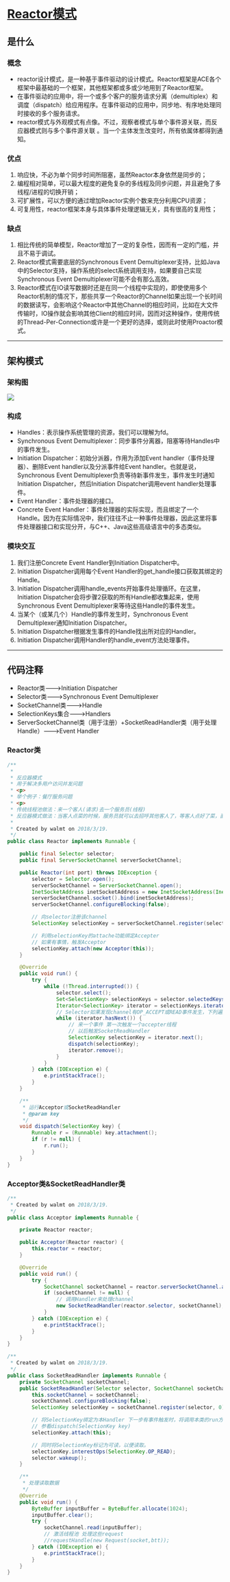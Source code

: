 # [Reactor模式](http://blog.csdn.net/u010168160/article/details/53019039)

## 是什么

### 概念

- reactor设计模式，是一种基于事件驱动的设计模式。Reactor框架是ACE各个框架中最基础的一个框架，其他框架都或多或少地用到了Reactor框架。
- 在事件驱动的应用中，将一个或多个客户的服务请求分离（demultiplex）和调度（dispatch）给应用程序。在事件驱动的应用中，同步地、有序地处理同时接收的多个服务请求。
- reactor模式与外观模式有点像。不过，观察者模式与单个事件源关联，而反应器模式则与多个事件源关联 。当一个主体发生改变时，所有依属体都得到通知。

### 优点

1. 响应快，不必为单个同步时间所阻塞，虽然Reactor本身依然是同步的；
2. 编程相对简单，可以最大程度的避免复杂的多线程及同步问题，并且避免了多线程/进程的切换开销； 
3. 可扩展性，可以方便的通过增加Reactor实例个数来充分利用CPU资源； 
4. 可复用性，reactor框架本身与具体事件处理逻辑无关，具有很高的复用性；

### 缺点

1. 相比传统的简单模型，Reactor增加了一定的复杂性，因而有一定的门槛，并且不易于调试。
2. Reactor模式需要底层的Synchronous Event Demultiplexer支持，比如Java中的Selector支持，操作系统的select系统调用支持，如果要自己实现Synchronous Event Demultiplexer可能不会有那么高效。 
3. Reactor模式在IO读写数据时还是在同一个线程中实现的，即使使用多个Reactor机制的情况下，那些共享一个Reactor的Channel如果出现一个长时间的数据读写，会影响这个Reactor中其他Channel的相应时间，比如在大文件传输时，IO操作就会影响其他Client的相应时间，因而对这种操作，使用传统的Thread-Per-Connection或许是一个更好的选择，或则此时使用Proactor模式。

---

## 架构模式

### 架构图

![](img/2)

### 构成

- Handles：表示操作系统管理的资源，我们可以理解为fd。
- Synchronous Event Demultiplexer：同步事件分离器，阻塞等待Handles中的事件发生。
- Initiation Dispatcher：初始分派器，作用为添加Event handler（事件处理器）、删除Event handler以及分派事件给Event handler。也就是说，Synchronous Event Demultiplexer负责等待新事件发生，事件发生时通知Initiation Dispatcher，然后Initiation Dispatcher调用event handler处理事件。
- Event Handler：事件处理器的接口。
- Concrete Event Handler：事件处理器的实际实现，而且绑定了一个Handle。因为在实际情况中，我们往往不止一种事件处理器，因此这里将事件处理器接口和实现分开，与C++、Java这些高级语言中的多态类似。

### 模块交互

1. 我们注册Concrete Event Handler到Initiation Dispatcher中。
2. Initiation Dispatcher调用每个Event Handler的get_handle接口获取其绑定的Handle。
3. Initiation Dispatcher调用handle_events开始事件处理循环。在这里，Initiation Dispatcher会将步骤2获取的所有Handle都收集起来，使用Synchronous Event Demultiplexer来等待这些Handle的事件发生。
4. 当某个（或某几个）Handle的事件发生时，Synchronous Event Demultiplexer通知Initiation Dispatcher。
5. Initiation Dispatcher根据发生事件的Handle找出所对应的Handler。
6. Initiation Dispatcher调用Handler的handle_event方法处理事件。

---

## 代码注释

- Reactor类--->Initiation Dispatcher
- Selector类--->Synchronous Event Demultiplexer
- SocketChannel类--->Handle
- SelectionKeys集合--->Handlers
- ServerSocketChannel类（用于注册）+SocketReadHandler类（用于处理Handle）--->Event Handler

### Reactor类

```Java
/**
 *
 * 反应器模式
 * 用于解决多用户访问并发问题
 * <p>
 * 举个例子：餐厅服务问题
 * <p>
 * 传统线程池做法：来一个客人(请求)去一个服务员(线程)
 * 反应器模式做法：当客人点菜的时候，服务员就可以去招呼其他客人了，等客人点好了菜，直接招呼一声“服务员”
 *
 * Created by walmt on 2018/3/19.
 */
public class Reactor implements Runnable {

    public final Selector selector;
    public final ServerSocketChannel serverSocketChannel;

    public Reactor(int port) throws IOException {
        selector = Selector.open();
        serverSocketChannel = ServerSocketChannel.open();
        InetSocketAddress inetSocketAddress = new InetSocketAddress(InetAddress.getLocalHost(), port);
        serverSocketChannel.socket().bind(inetSocketAddress);
        serverSocketChannel.configureBlocking(false);

        // 向selector注册该channel
        SelectionKey selectionKey = serverSocketChannel.register(selector, SelectionKey.OP_ACCEPT);

        // 利用selectionKey的attache功能绑定Accepter
        // 如果有事情，触发Acceptor
        selectionKey.attach(new Acceptor(this));
    }

    @Override
    public void run() {
        try {
            while (!Thread.interrupted()) {
                selector.select();
                Set<SelectionKey> selectionKeys = selector.selectedKeys();
                Iterator<SelectionKey> iterator = selectionKeys.iterator();
                // Selector如果发现channel有OP_ACCEPT或READ事件发生，下列遍历就会进行。
                while (iterator.hasNext()) {
                    // 来一个事件 第一次触发一个accepter线程
                    // 以后触发SocketReadHandler
                    SelectionKey selectionKey = iterator.next();
                    dispatch(selectionKey);
                    iterator.remove();
                }
            }
        } catch (IOException e) {
            e.printStackTrace();
        }
    }

    /**
     * 运行Acceptor或SocketReadHandler
     * @param key
     */
    void dispatch(SelectionKey key) {
        Runnable r = (Runnable) key.attachment();
        if (r != null) {
            r.run();
        }
    }
}
```

### Acceptor类&SocketReadHandler类

```Java
/**
 * Created by walmt on 2018/3/19.
 */
public class Acceptor implements Runnable {

    private Reactor reactor;

    public Acceptor(Reactor reactor) {
        this.reactor = reactor;
    }

    @Override
    public void run() {
        try {
            SocketChannel socketChannel = reactor.serverSocketChannel.accept();
            if (socketChannel != null) {
                // 调用Handler来处理channel
                new SocketReadHandler(reactor.selector, socketChannel);
            }
        } catch (IOException e) {
            e.printStackTrace();
        }
    }
}

/**
 * Created by walmt on 2018/3/19.
 */
public class SocketReadHandler implements Runnable {
    private SocketChannel socketChannel;
    public SocketReadHandler(Selector selector, SocketChannel socketChannel) throws IOException {
        this.socketChannel = socketChannel;
        socketChannel.configureBlocking(false);
        SelectionKey selectionKey = socketChannel.register(selector, 0);

        // 将SelectionKey绑定为本Handler 下一步有事件触发时，将调用本类的run方法。
        // 参看dispatch(SelectionKey key)
        selectionKey.attach(this);

        // 同时将SelectionKey标记为可读，以便读取。
        selectionKey.interestOps(SelectionKey.OP_READ);
        selector.wakeup();
    }

    /**
     * 处理读取数据
     */
    @Override
    public void run() {
        ByteBuffer inputBuffer = ByteBuffer.allocate(1024);
        inputBuffer.clear();
        try {
            socketChannel.read(inputBuffer);
            // 激活线程池 处理这些request
            //requestHandle(new Request(socket,btt));
        } catch (IOException e) {
            e.printStackTrace();
        }
    }
}
```